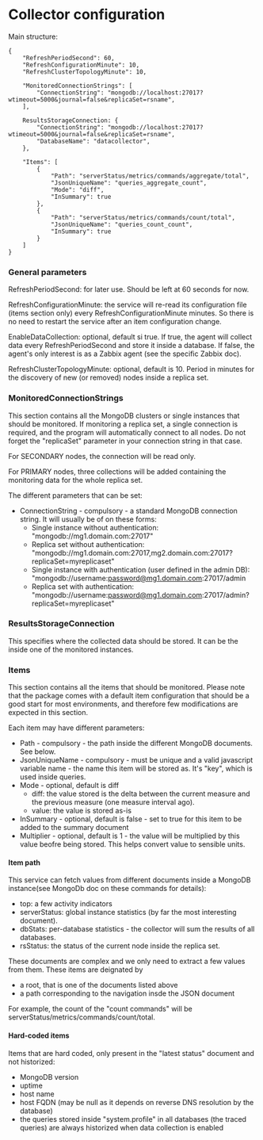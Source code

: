 ﻿# Collector configuration

Main structure:
```
{
    "RefreshPeriodSecond": 60,
    "RefreshConfigurationMinute": 10,
    "RefreshClusterTopologyMinute": 10,

    "MonitoredConnectionStrings": [
        "ConnectionString": "mongodb://localhost:27017?wtimeout=5000&journal=false&replicaSet=rsname",
    ],

    ResultsStorageConnection: {
        "ConnectionString": "mongodb://localhost:27017?wtimeout=5000&journal=false&replicaSet=rsname",
        "DatabaseName": "datacollector",
    },

    "Items": [
        {
            "Path": "serverStatus/metrics/commands/aggregate/total",
            "JsonUniqueName": "queries_aggregate_count",
            "Mode": "diff",
            "InSummary": true
        },
        {
            "Path": "serverStatus/metrics/commands/count/total",
            "JsonUniqueName": "queries_count_count",
            "InSummary": true
        }
    ]
}
```

### General parameters

RefreshPeriodSecond: for later use. Should be left at 60 seconds for now.

RefreshConfigurationMinute: the service will re-read its configuration file (items section only) every RefreshConfigurationMinute minutes. So there is no need to restart the service after an item configuration change.

EnableDataCollection: optional, default si true. If true, the agent will collect data every RefreshPeriodSecond and store it inside a database. If false, the agent's only interest is as a Zabbix agent (see the specific Zabbix doc).

RefreshClusterTopologyMinute: optional, default is 10. Period in minutes for the discovery of new (or removed) nodes inside a replica set.

### MonitoredConnectionStrings

This section contains all the MongoDB clusters or single instances that should be monitored. If monitoring a replica set, a single connection is required, and 
the program will automatically connect to all nodes. Do not forget the "replicaSet" parameter in your connection string in that case.

For SECONDARY nodes, the connection will be read only.

For PRIMARY nodes, three collections will be added containing the monitoring data for the whole replica set.

The different parameters that can be set:
* ConnectionString - compulsory - a standard MongoDB connection string. It will usually be of on these forms:
  * Single instance without authentication: "mongodb://mg1.domain.com:27017"
  * Replica set without authentication: "mongodb://mg1.domain.com:27017,mg2.domain.com:27017?replicaSet=myreplicaset"
  * Single instance with authentication (user defined in the admin DB): "mongodb://username:password@mg1.domain.com:27017/admin
  * Replica set with authentication: "mongodb://username:password@mg1.domain.com:27017/admin?replicaSet=myreplicaset"

### ResultsStorageConnection

This specifies where the collected data should be stored. It can be the inside one of the monitored instances.

### Items

This section contains all the items that should be monitored. Please note that the package comes with a default item configuration that should be a good start for most environments, and therefore few modifications are expected in this section.

Each item may have different parameters:
* Path - compulsory - the path inside the different MongoDB documents. See below.
* JsonUniqueName - compulsory - must be unique and a valid javascript variable name - the name this item will be stored as. It's "key", which is used inside queries.
* Mode - optional, default is diff
  * diff: the value stored is the delta between the current measure and the previous measure (one measure interval ago).
  * value: the value is stored as-is
* InSummary - optional, default is false - set to true for this item to be added to the summary document
* Multiplier - optional, default is 1 - the value will be multiplied by this value beofre being stored. This helps convert value to sensible units.

#### Item path

This service can fetch values from different documents inside a MongoDB instance(see MongoDb doc on these commands for details):
* top: a few activity indicators
* serverStatus: global instance statistics (by far the most interesting document).
* dbStats: per-database statistics - the collector will sum the results of all databases.
* rsStatus: the status of the current node inside the replica set.

These documents are complex and we only need to extract a few values from them. These items are deignated by
* a root, that is one of the documents listed above
* a path corresponding to the navigation insde the JSON document

For example, the count of the "count commands" will be serverStatus/metrics/commands/count/total.


#### Hard-coded items

Items that are hard coded, only present in the "latest status" document and not historized:
* MongoDB version
* uptime
* host name
* host FQDN (may be null as it depends on reverse DNS resolution by the database)
* the queries stored inside "system.profile" in all databases (the traced queries) are always historized when data collection is enabled